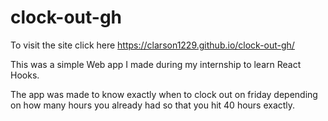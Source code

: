 # clock-out-gh

To visit the site click here https://clarson1229.github.io/clock-out-gh/

This was a simple Web app I made during my internship to learn React Hooks. 

The app was made to know exactly when to clock out on friday depending on how many hours you already had so that you hit 40 hours exactly. 
